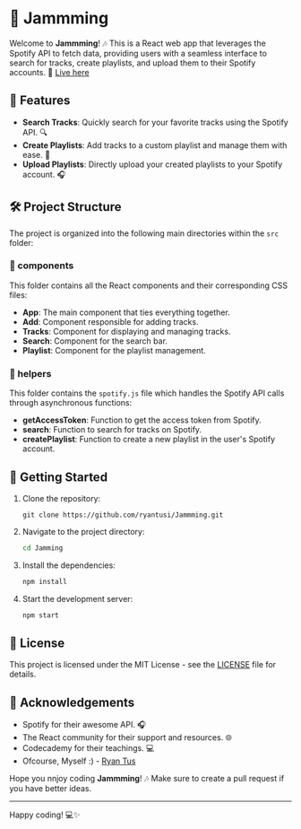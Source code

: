 # 🎵 Jammming

Welcome to **Jammming**! 🎶 This is a React web app that leverages the Spotify API to fetch data, providing users with a seamless interface to search for tracks, create playlists, and upload them to their Spotify accounts. 🚀 [Live here](https://jammming-rt.netlify.app/)

## 🌟 Features

- **Search Tracks**: Quickly search for your favorite tracks using the Spotify API. 🔍
- **Create Playlists**: Add tracks to a custom playlist and manage them with ease. 📃
- **Upload Playlists**: Directly upload your created playlists to your Spotify account. 🎧

## 🛠️ Project Structure

The project is organized into the following main directories within the `src` folder:

### 📂 components

This folder contains all the React components and their corresponding CSS files:

- **App**: The main component that ties everything together.
- **Add**: Component responsible for adding tracks.
- **Tracks**: Component for displaying and managing tracks.
- **Search**: Component for the search bar.
- **Playlist**: Component for the playlist management.

### 📂 helpers

This folder contains the `spotify.js` file which handles the Spotify API calls through asynchronous functions:

- **getAccessToken**: Function to get the access token from Spotify.
- **search**: Function to search for tracks on Spotify.
- **createPlaylist**: Function to create a new playlist in the user's Spotify account.

## 🚀 Getting Started

1. Clone the repository:
    ```
    git clone https://github.com/ryantusi/Jammming.git
    ```
2. Navigate to the project directory:
    ```sh
    cd Jamming
    ```
3. Install the dependencies:
    ```sh
    npm install
    ```
4. Start the development server:
    ```sh
    npm start
    ```

## 📝 License

This project is licensed under the MIT License - see the [LICENSE](LICENSE) file for details.

## 🙌 Acknowledgements

- Spotify for their awesome API. 🎧
- The React community for their support and resources. 🌐
- Codecademy for their teachings. 💻
- Ofcourse, Myself :) - [Ryan Tus](https://www.linkedin.com/in/ryantusi/)

Hope you nnjoy coding **Jammming**! 🎶 Make sure to create a pull request if you have better ideas.

---

Happy coding! 💻✨

